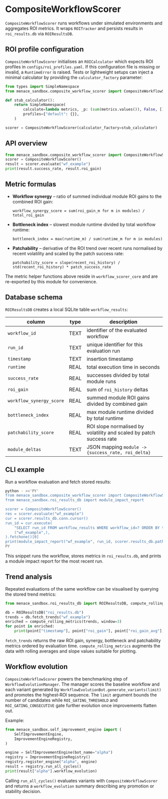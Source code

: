 # CompositeWorkflowScorer

`CompositeWorkflowScorer` runs workflows under simulated environments and aggregates ROI metrics. It wraps `ROITracker` and persists results in `roi_results.db` via `ROIResultsDB`.

## ROI profile configuration

`CompositeWorkflowScorer` initialises an `ROICalculator` which expects ROI
profiles in `configs/roi_profiles.yaml`. If this configuration file is missing
or invalid, a `RuntimeError` is raised. Tests or lightweight setups can inject a
minimal calculator by providing the `calculator_factory` parameter:

```python
from types import SimpleNamespace
from menace_sandbox.composite_workflow_scorer import CompositeWorkflowScorer

def stub_calculator():
    return SimpleNamespace(
        calculate=lambda metrics, _p: (sum(metrics.values()), False, []),
        profiles={"default": {}},
    )

scorer = CompositeWorkflowScorer(calculator_factory=stub_calculator)
```

## API overview

```python
from menace_sandbox.composite_workflow_scorer import CompositeWorkflowScorer
scorer = CompositeWorkflowScorer()
result = scorer.evaluate("wf_example")
print(result.success_rate, result.roi_gain)
```

## Metric formulas

- **Workflow synergy** – ratio of summed individual module ROI gains to the combined ROI gain:

  ```
  workflow_synergy_score = sum(roi_gain_m for m in modules) / total_roi_gain
  ```

- **Bottleneck index** – slowest module runtime divided by total workflow runtime:

  ```
  bottleneck_index = max(runtime_m) / sum(runtime_m for m in modules)
  ```

- **Patchability** – derivative of the ROI trend over recent runs normalised by
  recent volatility and scaled by the patch success rate:

  ```
  patchability_score = slope(recent_roi_history) / std(recent_roi_history) * patch_success_rate
  ```

The metric helper functions above reside in `workflow_scorer_core` and are
re-exported by this module for convenience.

## Database schema

`ROIResultsDB` creates a local SQLite table `workflow_results`:

| column | type | description |
| --- | --- | --- |
| `workflow_id` | TEXT | identifier of the evaluated workflow |
| `run_id` | TEXT | unique identifier for this evaluation run |
| `timestamp` | TEXT | insertion timestamp |
| `runtime` | REAL | total execution time in seconds |
| `success_rate` | REAL | successes divided by total module runs |
| `roi_gain` | REAL | sum of `roi_history` deltas |
| `workflow_synergy_score` | REAL | summed module ROI gains divided by combined gain |
| `bottleneck_index` | REAL | max module runtime divided by total runtime |
| `patchability_score` | REAL | ROI slope normalised by volatility and scaled by patch success rate |
| `module_deltas` | TEXT | JSON mapping `module -> {success_rate, roi_delta}` |

## CLI example

Run a workflow evaluation and fetch stored results:

```bash
python - <<'PY'
from menace_sandbox.composite_workflow_scorer import CompositeWorkflowScorer
from menace_sandbox.roi_results_db import module_impact_report

scorer = CompositeWorkflowScorer()
res = scorer.evaluate("wf_example")
cur = scorer.results_db.conn.cursor()
run_id = cur.execute(
    "SELECT run_id FROM workflow_results WHERE workflow_id=? ORDER BY timestamp DESC LIMIT 1",
    ("wf_example",),
).fetchone()[0]
print(module_impact_report("wf_example", run_id, scorer.results_db.path))
PY
```

This snippet runs the workflow, stores metrics in `roi_results.db`, and prints a module impact report for the most recent run.

## Trend analysis

Repeated evaluations of the same workflow can be visualised by querying the
stored trend metrics:

```python
from menace_sandbox.roi_results_db import ROIResultsDB, compute_rolling_metrics

db = ROIResultsDB("roi_results.db")
trends = db.fetch_trends("wf_example")
enriched = compute_rolling_metrics(trends, window=3)
for point in enriched:
    print(point["timestamp"], point["roi_gain"], point["roi_gain_avg"], point["roi_gain_slope"])
```

`fetch_trends` returns the raw ROI gain, synergy, bottleneck and patchability
metrics ordered by evaluation time. `compute_rolling_metrics` augments the data
with rolling averages and slope values suitable for plotting.

## Workflow evolution

`CompositeWorkflowScorer` powers the benchmarking step of
`WorkflowEvolutionManager`. The manager scores the baseline workflow and each
variant generated by `WorkflowEvolutionBot.generate_variants(limit)` and
promotes the highest‑ROI sequence. The `limit` argument bounds the number of
candidates while `ROI_GATING_THRESHOLD` and `ROI_GATING_CONSECUTIVE` gate
further evolution once improvements flatten out.

Example:

```python
from menace_sandbox.self_improvement_engine import (
    SelfImprovementEngine,
    ImprovementEngineRegistry,
)

engine = SelfImprovementEngine(bot_name="alpha")
registry = ImprovementEngineRegistry()
registry.register_engine("alpha", engine)
result = registry.run_all_cycles()
print(result["alpha"].workflow_evolution)
```

Calling `run_all_cycles()` evaluates variants with `CompositeWorkflowScorer`
and returns a `workflow_evolution` summary describing any promotion or stability
decision.
